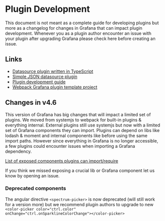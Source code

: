 # Plugin Development 

This document is not meant as a complete guide for developing plugins but more as a changelog for changes in
Grafana that can impact plugin development. Whenever you as a plugin author encounter an issue with your plugin after
upgrading Grafana please check here before creating an issue. 

## Links

- [Datasource plugin written in TypeScript](https://github.com/grafana/typescript-template-datasource)
- [Simple JSON datasource plugin](https://github.com/grafana/simple-json-datasource)
- [Plugin development guide](http://docs.grafana.org/plugins/developing/development/)
- [Webpack Grafana plugin template project](https://github.com/CorpGlory/grafana-plugin-template-webpack)

## Changes in v4.6

This version of Grafana has big changes that will impact a limited set of plugins. We moved from systemjs to webpack
for built-in plugins & everything internal. External plugins still use systemjs but now with a limited 
set of Grafana components they can import. Plugins can depend on libs like lodash & moment and internal components 
like before using the same import paths. However since everything in Grafana is no longer accessible, a few plugins could encounter issues when importing a Grafana dependency. 

[List of exposed components plugins can import/require](https://github.com/grafana/grafana/blob/master/public/app/features/plugins/plugin_loader.ts#L48)

If you think we missed exposing a crucial lib or Grafana component let us know by opening an issue.  

### Deprecated components 

The angular directive `<spectrum-picker>` is now deprecated (will still work for a version more) but we recommend plugin authors
to upgrade to new `<color-picker color="ctrl.color" onChange="ctrl.onSparklineColorChange"></color-picker>`

